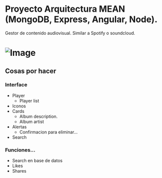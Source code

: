 # Proyecto Arquitectura MEAN (MongoDB, Express, Angular, Node).
Gestor de contenido audiovisual. Similar a Spotify o soundcloud.

![Image](https://hollywoodsuite.ca/wp-content/uploads/2016/07/rhapsody.gif)
=======

## Cosas por hacer 
### Interface
* Player
  - Player list
* Iconos
* Cards
  - Album description.
  - Album artist
* Alertas
  - Confirmacion para eliminar...
* Search     

### Funciones... 
* Search en base de datos
* Likes
* Shares
